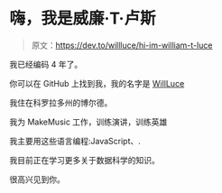 # 嗨，我是威廉·T·卢斯

> 原文：<https://dev.to/willluce/hi-im-william-t-luce>

我已经编码 4 年了。

你可以在 GitHub 上找到我，我的名字是 [WillLuce](https://github.com/WillLuce)

我住在科罗拉多州的博尔德。

我为 MakeMusic 工作，训练演讲，训练英雄

我主要用这些语言编程:JavaScript、.

我目前正在学习更多关于数据科学的知识。

很高兴见到你。